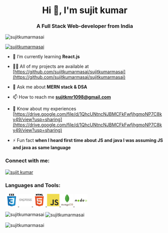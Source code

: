 <h1 align="center">Hi 👋, I'm sujit kumar</h1>
<h3 align="center">A Full Stack Web-developer from India</h3>

<p align="left"> <img src="https://komarev.com/ghpvc/?username=sujitkumarmasai&label=Profile%20views&color=0e75b6&style=flat" alt="sujitkumarmasai" /> </p>

<p align="left"> <a href="https://github.com/ryo-ma/github-profile-trophy"><img src="https://github-profile-trophy.vercel.app/?username=sujitkumarmasai" alt="sujitkumarmasai" /></a> </p>

- 🌱 I’m currently learning **React.js**

- 👨‍💻 All of my projects are available at [https://github.com/sujitkumarmasai/sujitkumarmasai](https://github.com/sujitkumarmasai/sujitkumarmasai)

- 💬 Ask me about **MERN stack & DSA**

- 📫 How to reach me **sujitkmr1098@gmail.com**

- 📄 Know about my experiences [https://drive.google.com/file/d/1QhcUNtncNJBMCFkFwfjhgmoNP7C8ky49/view?usp=sharing](https://drive.google.com/file/d/1QhcUNtncNJBMCFkFwfjhgmoNP7C8ky49/view?usp=sharing)

- ⚡ Fun fact **when I heard first time about JS and java I was assuming JS and java as same language**

<h3 align="left">Connect with me:</h3>
<p align="left">
<a href="https://linkedin.com/in/sujit kumar" target="blank"><img align="center" src="https://raw.githubusercontent.com/rahuldkjain/github-profile-readme-generator/master/src/images/icons/Social/linked-in-alt.svg" alt="sujit kumar" height="30" width="40" /></a>
</p>

<h3 align="left">Languages and Tools:</h3>
<p align="left"> <a href="https://www.w3schools.com/css/" target="_blank" rel="noreferrer"> <img src="https://raw.githubusercontent.com/devicons/devicon/master/icons/css3/css3-original-wordmark.svg" alt="css3" width="40" height="40"/> </a> <a href="https://expressjs.com" target="_blank" rel="noreferrer"> <img src="https://raw.githubusercontent.com/devicons/devicon/master/icons/express/express-original-wordmark.svg" alt="express" width="40" height="40"/> </a> <a href="https://www.w3.org/html/" target="_blank" rel="noreferrer"> <img src="https://raw.githubusercontent.com/devicons/devicon/master/icons/html5/html5-original-wordmark.svg" alt="html5" width="40" height="40"/> </a> <a href="https://developer.mozilla.org/en-US/docs/Web/JavaScript" target="_blank" rel="noreferrer"> <img src="https://raw.githubusercontent.com/devicons/devicon/master/icons/javascript/javascript-original.svg" alt="javascript" width="40" height="40"/> </a> <a href="https://www.mongodb.com/" target="_blank" rel="noreferrer"> <img src="https://raw.githubusercontent.com/devicons/devicon/master/icons/mongodb/mongodb-original-wordmark.svg" alt="mongodb" width="40" height="40"/> </a> <a href="https://nodejs.org" target="_blank" rel="noreferrer"> <img src="https://raw.githubusercontent.com/devicons/devicon/master/icons/nodejs/nodejs-original-wordmark.svg" alt="nodejs" width="40" height="40"/> </a> </p>

<p><img align="left" src="https://github-readme-stats.vercel.app/api/top-langs?username=sujitkumarmasai&show_icons=true&locale=en&layout=compact" alt="sujitkumarmasai" /></p>

<p>&nbsp;<img align="center" src="https://github-readme-stats.vercel.app/api?username=sujitkumarmasai&show_icons=true&locale=en" alt="sujitkumarmasai" /></p>

<p><img align="center" src="https://github-readme-streak-stats.herokuapp.com/?user=sujitkumarmasai&" alt="sujitkumarmasai" /></p>
